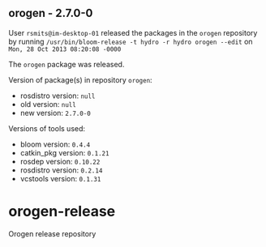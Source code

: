 ## orogen - 2.7.0-0

User `rsmits@im-desktop-01` released the packages in the `orogen` repository by running `/usr/bin/bloom-release -t hydro -r hydro orogen --edit` on `Mon, 28 Oct 2013 08:20:08 -0000`

The `orogen` package was released.

Version of package(s) in repository `orogen`:
- rosdistro version: `null`
- old version: `null`
- new version: `2.7.0-0`

Versions of tools used:
- bloom version: `0.4.4`
- catkin_pkg version: `0.1.21`
- rosdep version: `0.10.22`
- rosdistro version: `0.2.14`
- vcstools version: `0.1.31`


orogen-release
==============

Orogen release repository
